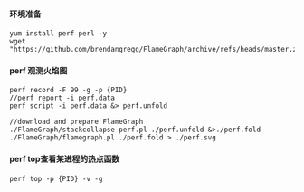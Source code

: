#### 环境准备
```
yum install perf perl -y
wget "https://github.com/brendangregg/FlameGraph/archive/refs/heads/master.zip"
```

#### perf 观测火焰图
```
perf record -F 99 -g -p {PID}
//perf report -i perf.data
perf script -i perf.data &> perf.unfold

//download and prepare FlameGraph 
./FlameGraph/stackcollapse-perf.pl ./perf.unfold &>./perf.fold
./FlameGraph/flamegraph.pl ./perf.fold > ./perf.svg
```

#### perf top查看某进程的热点函数
```
perf top -p {PID} -v -g
```
